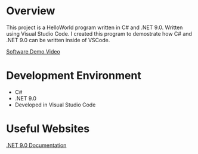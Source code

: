 # Overview

This project is a HelloWorld program written in C# and .NET 9.0. Written using Visual Studio Code. I created this program to
demostrate how C# and .NET 9.0 can be written inside of VSCode.

[Software Demo Video](https://youtu.be/ktUe6VmoRPM)

# Development Environment

* C#
* .NET 9.0
* Developed in Visual Studio Code

# Useful Websites

[.NET 9.0 Documentation](https://learn.microsoft.com/en-us/dotnet/api/?view=net-9.0)
